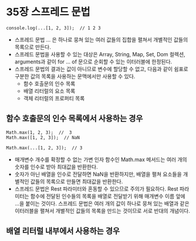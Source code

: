 35장 스프레드 문법
===
```
console.log(...[1, 2, 3]);  // 1 2 3
```
- 스프레드 문법 ... 은 하나로 뭉쳐 있는 여러 값들의 집합을 펼쳐서 개별적인 값들의 목록으로 만든다.
- 스프레드 문법을 사용할 수 있는 대상은 Array, String, Map, Set, Dom 컬렉션, arguments과 같이 for ... of 문으로 순회할 수 있는 이터러블에 한정된다.
- 스프레드 문법의 결과는 값이 아니므로 변수에 할당할 수 없고, 다음과 같이 쉼표로 구분한 값의 목록을 사용하는 문맥에서만 사용할 수 있다.
  - 함수 호출문의 인수 목록
  - 배열 리터럴의 요소 목록
  - 객체 리터럴의 프로퍼티 목록
 
함수 호출문의 인수 목록에서 사용하는 경우
---
```
Math.max(1, 2, 3);  //  3
Math.max([1, 2, 3]);  // NaN

Math.max(...[1, 2, 3]);  // 3
```
- 매개변수 개수를 확정할 수 없는 가변 인자 함수인 Math.max 메서드는 여러 개의 숫자를 인수로 받아 최대값을 반환한다.
- 숫자가 아닌 배열을 인수로 전달하면 NaN을 반환하지만, 배열을 펼쳐 요소들을 개별적인 값들의 목록으로 만들면 최대값을 반환한다.
- 스프레드 문법은 Rest 파라미터와 혼동할 수 있으므로 주의가 필요하다. Rest 파라미터는 함수에 전달된 인수들의 목록을 배열로 전달받기 위해 매개변수 이름 앞에 ...을 붙이는 것이다. 스프레드 문법은 여러 개의 값이 하나로 뭉쳐 있는 배열과 같은 이터러블을 펼쳐서 개별적인 값들의 목록을 만드는 것이므로 서로 반대의 개념이다.

배열 리터럴 내부에서 사용하는 경우
---













